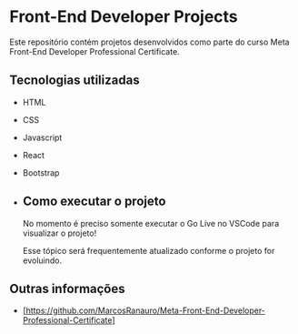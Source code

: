 # Front-End Developer Projects

Este repositório contém projetos desenvolvidos como parte do curso Meta Front-End Developer Professional Certificate.

## Tecnologias utilizadas

- HTML
- CSS
- Javascript
- React
- Bootstrap

- ## Como executar o projeto
  <p>No momento é preciso somente executar o Go Live no VSCode para visualizar o projeto!</p>
  <p>Esse tópico será frequentemente atualizado conforme o projeto for evoluindo.</p>

## Outras informações

- [https://github.com/MarcosRanauro/Meta-Front-End-Developer-Professional-Certificate]
